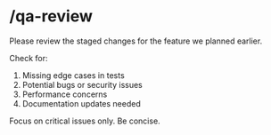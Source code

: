 # /qa-review

Please review the staged changes for the feature we planned earlier.

Check for:
1. Missing edge cases in tests
2. Potential bugs or security issues  
3. Performance concerns
4. Documentation updates needed

Focus on critical issues only. Be concise.
